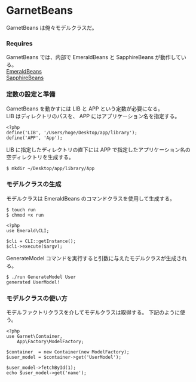 GarnetBeans
=============
GarnetBeans は俺々モデルクラスだ。

### Requires
GarnetBeans では、内部で EmeraldBeans と SapphireBeans が動作している。  
[EmeraldBeans](https://github.com/app2641/emerald-beans)  
[SapphireBeans](https://github.com/app2641/sapphire-beans)



### 定数の設定と準備
GarnetBeans を動かすには LIB と APP という定数が必要になる。  
LIB はディレクトリのパスを、 APP にはアプリケーション名を指定する。


```
<?php
define('LIB', '/Users/hoge/Desktop/app/library');
define('APP', 'App');
```

LIB に指定したディレクトリの直下には APP で指定したアプリケーション名の空ディレクトリを生成する。

```
$ mkdir ~/Desktop/app/library/App
```



### モデルクラスの生成
モデルクラスは EmeraldBeans のコマンドクラスを使用して生成する。

```
$ touch run
$ chmod +x run
```

```
<?php
use Emerald\CLI;

$cli = CLI::getInstance();
$cli->execute($argv);
```

GenerateModel コマンドを実行すると引数に与えたモデルクラスが生成される。

```
$ ./run GenerateModel User
generated UserModel!
```

### モデルクラスの使い方
モデルファクトリクラスを介してモデルクラスは取得する。
下記のように使う。

```
<?php
use Garnet\Container,
	App\Factory\ModelFactory;
	
$container  = new Container(new ModelFactory);
$user_model = $container->get('UserModel');

$user_model->fetchById(1);
echo $user_model->get('name');
```